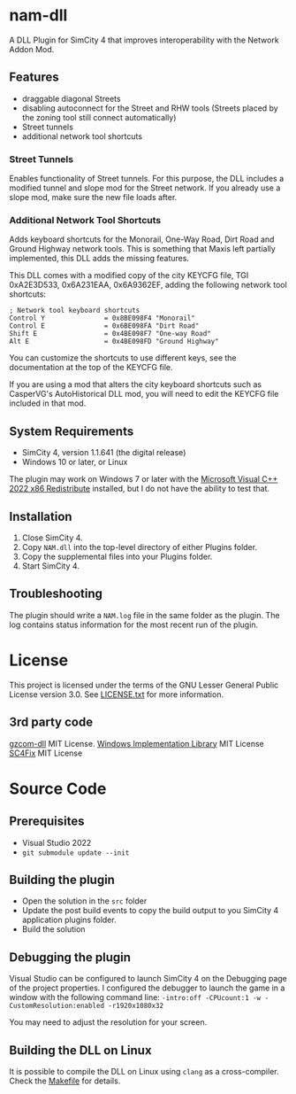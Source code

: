 # nam-dll

A DLL Plugin for SimCity 4 that improves interoperability with the Network Addon Mod.

## Features

- draggable diagonal Streets
- disabling autoconnect for the Street and RHW tools (Streets placed by the zoning tool still connect automatically)
- Street tunnels
- additional network tool shortcuts

### Street Tunnels

Enables functionality of Street tunnels.
For this purpose, the DLL includes a modified tunnel and slope mod for the Street network.
If you already use a slope mod, make sure the new file loads after.

### Additional Network Tool Shortcuts

Adds keyboard shortcuts for the Monorail, One-Way Road, Dirt Road and Ground Highway network tools.
This is something that Maxis left partially implemented, this DLL adds the missing features.

This DLL comes with a modified copy of the city KEYCFG file, TGI 0xA2E3D533, 0x6A231EAA, 0x6A9362EF, adding the following network tool shortcuts:

```
; Network tool keyboard shortcuts
Control Y               = 0x8BE098F4 "Monorail"
Control E               = 0x6BE098FA "Dirt Road"
Shift E                 = 0x4BE098F7 "One-way Road"
Alt E                   = 0x4BE098FD "Ground Highway"
```

You can customize the shortcuts to use different keys, see the documentation at the top of the KEYCFG file.

If you are using a mod that alters the city keyboard shortcuts such as CasperVG's AutoHistorical DLL mod, you will need to edit the KEYCFG
file included in that mod.

## System Requirements

* SimCity 4, version 1.1.641 (the digital release)
* Windows 10 or later, or Linux

The plugin may work on Windows 7 or later with the [Microsoft Visual C++ 2022 x86 Redistribute](https://aka.ms/vs/17/release/vc_redist.x86.exe) installed, but I do not have the ability to test that.

## Installation

1. Close SimCity 4.
2. Copy `NAM.dll` into the top-level directory of either Plugins folder.
3. Copy the supplemental files into your Plugins folder.
3. Start SimCity 4.

## Troubleshooting

The plugin should write a `NAM.log` file in the same folder as the plugin.
The log contains status information for the most recent run of the plugin.

# License

This project is licensed under the terms of the GNU Lesser General Public License version 3.0.
See [LICENSE.txt](LICENSE.txt) for more information.

## 3rd party code

[gzcom-dll](https://github.com/nsgomez/gzcom-dll/tree/master) MIT License.
[Windows Implementation Library](https://github.com/microsoft/wil) MIT License
[SC4Fix](https://github.com/nsgomez/sc4fix) MIT License

# Source Code

## Prerequisites

* Visual Studio 2022
* `git submodule update --init`

## Building the plugin

* Open the solution in the `src` folder
* Update the post build events to copy the build output to you SimCity 4 application plugins folder.
* Build the solution

## Debugging the plugin

Visual Studio can be configured to launch SimCity 4 on the Debugging page of the project properties.
I configured the debugger to launch the game in a window with the following command line:
`-intro:off -CPUcount:1 -w -CustomResolution:enabled -r1920x1080x32`

You may need to adjust the resolution for your screen.

## Building the DLL on Linux

It is possible to compile the DLL on Linux using `clang` as a cross-compiler.
Check the [Makefile](Makefile) for details.
